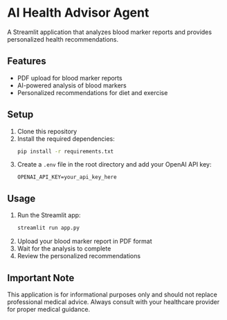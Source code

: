 # AI Health Advisor Agent

A Streamlit application that analyzes blood marker reports and provides personalized health recommendations.

## Features

- PDF upload for blood marker reports
- AI-powered analysis of blood markers
- Personalized recommendations for diet and exercise

## Setup

1. Clone this repository
2. Install the required dependencies:
   ```bash
   pip install -r requirements.txt
   ```
3. Create a `.env` file in the root directory and add your OpenAI API key:
   ```
   OPENAI_API_KEY=your_api_key_here
   ```

## Usage

1. Run the Streamlit app:
   ```bash
   streamlit run app.py
   ```
2. Upload your blood marker report in PDF format
3. Wait for the analysis to complete
4. Review the personalized recommendations

## Important Note

This application is for informational purposes only and should not replace professional medical advice. Always consult with your healthcare provider for proper medical guidance.
